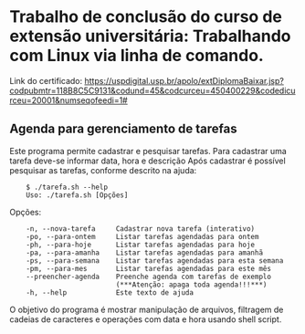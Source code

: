 # Trabalho de conclusão do curso de extensão universitária: Trabalhando com Linux via linha de comando.

Link do certificado:
<https://uspdigital.usp.br/apolo/extDiplomaBaixar.jsp?codpubmtr=118B8C5C9131&codund=45&codcurceu=450400229&codedicurceu=20001&numseqofeedi=1#>


## Agenda para gerenciamento de tarefas

Este programa permite cadastrar e pesquisar tarefas.
Para cadastrar uma tarefa deve-se informar data, hora e descrição
Após cadastrar é possível pesquisar as tarefas, conforme descrito na ajuda:

        $ ./tarefa.sh --help
        Uso: ./tarefa.sh [Opções]

Opções:

        -n, --nova-tarefa     Cadastrar nova tarefa (interativo)
        -po, --para-ontem     Listar tarefas agendadas para ontem
        -ph, --para-hoje      Listar tarefas agendadas para hoje
        -pa, --para-amanha    Listar tarefas agendadas para amanhã
        -ps, --para-semana    Listar tarefas agendadas para esta semana
        -pm, --para-mes       Listar tarefas agendadas para este mês
        --preencher-agenda    Preenche agenda com tarefas de exemplo
                              (***Atenção: apaga toda agenda!!!***)
        -h, --help            Este texto de ajuda
        

O objetivo do programa é mostrar manipulação de arquivos, filtragem
de cadeias de caracteres e operações com data e hora usando shell script.



